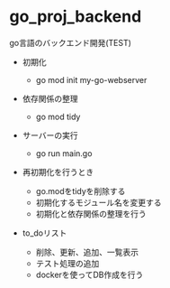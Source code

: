 # go_proj_backend
go言語のバックエンド開発(TEST)

- 初期化
    - go mod init my-go-webserver
- 依存関係の整理
    - go mod tidy
- サーバーの実行
    - go run main.go

- 再初期化を行うとき
    - go.modをtidyを削除する
    - 初期化するモジュール名を変更する
    - 初期化と依存関係の整理を行う

- to_doリスト
    - 削除、更新、追加、一覧表示
    - テスト処理の追加
    - dockerを使ってDB作成を行う
